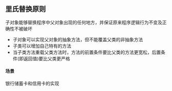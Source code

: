 ## 里氏替换原则
子对象能够替换程序中父对象出现的任何地方，并保证原来程序逻辑行为不变及正确性不被破坏
- 子对象可以实现父对象的抽象方法，但不能覆盖父类的非抽象方法
- 子类可以增加自己特有的方法
- 当子类方法重载父类方法时，方法的前置条件要比父类的方法更宽松，后置条件(即返回值)要比父类更严格

#### 场景
银行储蓄卡和信用卡的实现